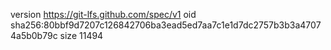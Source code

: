 version https://git-lfs.github.com/spec/v1
oid sha256:80bbf9d7207c126842706ba3ead5ed7aa7c1e1d7dc2757b3b3a47074a5b0b79c
size 11494
